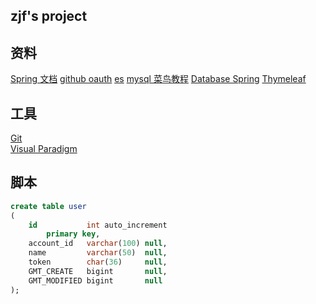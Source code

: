 ## zjf's project

## 资料
[Spring 文档](https://spring.io/guides/gs/serving-web-content/)
[github oauth](https://developer.github.com/apps/building-oauth-apps/authorizing-oauth-apps/)
[es](https://elasticsearch.cn/)
[mysql 菜鸟教程](https://www.runoob.com/mysql/mysql-insert-query.html) 
[Database Spring](https://docs.spring.io/spring-boot/docs/2.0.0.RC1/reference/htmlsingle/#boot-features-embedded-database-support)
[Thymeleaf](https://www.thymeleaf.org/doc/tutorials/3.0/usingthymeleaf.html#setting-attribute-values) 
## 工具
[Git](https://git-scm.com/download)   
[Visual Paradigm](https://www.visual-paradigm.com)  

## 脚本
```sql
create table user
(
    id           int auto_increment
        primary key,
    account_id   varchar(100) null,
    name         varchar(50)  null,
    token        char(36)     null,
    GMT_CREATE   bigint       null,
    GMT_MODIFIED bigint       null
);

```